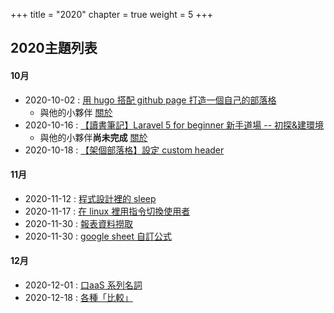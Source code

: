 +++
title = "2020"
chapter = true
weight = 5
+++

## 2020主題列表
#### 10月
* 2020-10-02 : [用 hugo 搭配 github page 打造一個自己的部落格](/posts/2020/10/setting-github-page-with-hugo)
    + 與他的小夥伴 [關於](/posts/2020/10/setting-github-page-with-hugo-murmur)
* 2020-10-16 : [【讀書筆記】Laravel 5 for beginner 新手道場 -- 初探&建環境](/posts/2020/10/laravel5-book-kj-01)
    + 與他的小夥伴**尚未完成** [關於](/posts/2020/10/laravel5-book-kj-01-murmur)
* 2020-10-18 : [【架個部落格】設定 custom header](/posts/2020/10/change-custom-style)

#### 11月
* 2020-11-12 : [程式設計裡的 sleep](/posts/2020/11/sleep)
* 2020-11-17 : [在 linux 裡用指令切換使用者](/posts/2020/11/su-user)
* 2020-11-30 : [報表資料撈取](/posts/2020/11/select-data)
* 2020-11-30 : [google sheet 自訂公式](/posts/2020/11/google-sheet-formula)

#### 12月
* 2020-12-01 : [口aaS 系列名詞](/posts/2020/12/xaas)
* 2020-12-18 : [各種「比較」](/posts/2020/12/compare)